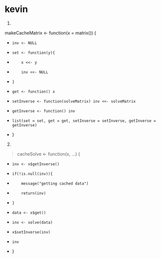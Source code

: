 # kevin
1.
 makeCacheMatrix <- function(x = matrix()) {
+     inv <- NULL
+     set <- function(y){
+         x <<- y
+         inv <<- NULL
+     }
+     get <- function() x
+     setInverse <- function(solveMatrix) inv <<- solveMatrix
+     getInverse <- function() inv
+     list(set = set, get = get, setInverse = setInverse, getInverse = getInverse)
+ }
2.
> cacheSolve <- function(x, ...) {
+     inv <- x$getInverse()
+     if(!is.null(inv)){
+         message("getting cached data")
+         return(inv)
+     }
+     data <- x$get()
+     inv <- solve(data)
+     x$setInverse(inv)
+     inv      
+ }
> 
